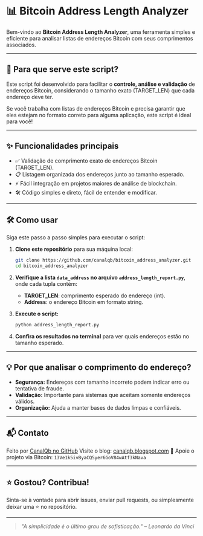 # 📊 Bitcoin Address Length Analyzer

Bem-vindo ao **Bitcoin Address Length Analyzer**, uma ferramenta simples e eficiente para analisar listas de endereços Bitcoin com seus comprimentos associados.

---

## 🚀 Para que serve este script?

Este script foi desenvolvido para facilitar o **controle, análise e validação** de endereços Bitcoin, considerando o tamanho exato (TARGET\_LEN) que cada endereço deve ter.

Se você trabalha com listas de endereços Bitcoin e precisa garantir que eles estejam no formato correto para alguma aplicação, este script é ideal para você!

---

## ✨ Funcionalidades principais

* ✅ Validação de comprimento exato de endereços Bitcoin (TARGET\_LEN).
* 📋 Listagem organizada dos endereços junto ao tamanho esperado.
* ⚡ Fácil integração em projetos maiores de análise de blockchain.
* 🛠️ Código simples e direto, fácil de entender e modificar.

---

## 🛠️ Como usar

Siga este passo a passo simples para executar o script:

1. **Clone este repositório** para sua máquina local:

   ```bash
   git clone https://github.com/canalqb/bitcoin_address_analyzer.git
   cd bitcoin_address_analyzer
   ```

2. **Verifique a lista `data_address` no arquivo `address_length_report.py`**, onde cada tupla contém:

   * **TARGET\_LEN**: comprimento esperado do endereço (int).
   * **Address**: o endereço Bitcoin em formato string.

3. **Execute o script:**

   ```bash
   python address_length_report.py
   ```

4. **Confira os resultados no terminal** para ver quais endereços estão no tamanho esperado.

---

## 💡 Por que analisar o comprimento do endereço?

* **Segurança:** Endereços com tamanho incorreto podem indicar erro ou tentativa de fraude.
* **Validação:** Importante para sistemas que aceitam somente endereços válidos.
* **Organização:** Ajuda a manter bases de dados limpas e confiáveis.

---

## 📬 Contato

Feito por [CanalQb no GitHub](https://github.com/canalqb)
Visite o blog: [canalqb.blogspot.com](https://canalqb.blogspot.com/)
💸 Apoie o projeto via Bitcoin: `13Ve1k5ivByaCQ5yer6GoV84wAtf3kNava`

---

## ⭐ Gostou? Contribua!

Sinta-se à vontade para abrir issues, enviar pull requests, ou simplesmente deixar uma ⭐ no repositório.

---

> *"A simplicidade é o último grau de sofisticação." – Leonardo da Vinci*
